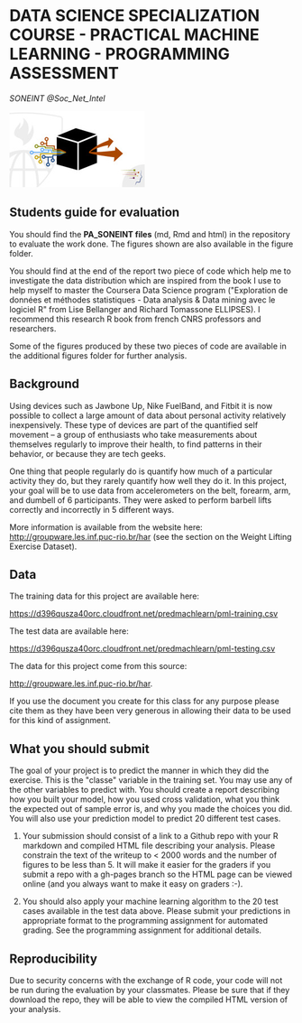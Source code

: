 DATA SCIENCE SPECIALIZATION COURSE - PRACTICAL MACHINE LEARNING - PROGRAMMING ASSESSMENT
==========================================================================================
*SONEINT @Soc_Net_Intel*

![Practical Machine Learning](https://github.com/SONEINT/Practical-Machine-Learning-PA/blob/master/files/PredictionMachineLearning.jpg)


## Students guide for evaluation

You should find the **PA_SONEINT files** (md, Rmd and html) in the repository to evaluate
the work done. The figures shown are also available in the figure folder.

You should find at the end of the report two piece of code which help me to investigate
the data distribution which are inspired from the book I use to help myself to master
the Coursera Data Science program ("Exploration de données et méthodes statistiques - Data
analysis & Data mining avec le logiciel R" from Lise Bellanger and Richard Tomassone 
ELLIPSES). I recommend this research R book from french CNRS professors and researchers.

Some of the figures produced by these two pieces of code are available in the additional
figures folder for further analysis.

## Background

Using devices such as Jawbone Up, Nike FuelBand, and Fitbit it is now possible to collect a large amount of data about personal 
activity relatively inexpensively. These type of devices are part of the quantified self movement – a group of enthusiasts who take 
measurements about themselves regularly to improve their health, to find patterns in their behavior, or because they are tech geeks. 

One thing that people regularly do is quantify how much of a particular activity they do, but they rarely quantify how well they do 
it. In this project, your goal will be to use data from accelerometers on the belt, forearm, arm, and dumbell of 6 participants. They 
were asked to perform barbell lifts correctly and incorrectly in 5 different ways. 

More information is available from the website here: http://groupware.les.inf.puc-rio.br/har (see the section on the Weight Lifting 
Exercise Dataset). 

## Data

The training data for this project are available here: 

https://d396qusza40orc.cloudfront.net/predmachlearn/pml-training.csv

The test data are available here: 

https://d396qusza40orc.cloudfront.net/predmachlearn/pml-testing.csv

The data for this project come from this source: 

http://groupware.les.inf.puc-rio.br/har. 

If you use the document you create for this class for any purpose please cite them as they have been very generous in allowing their 
data to be used for this kind of assignment. 

## What you should submit

The goal of your project is to predict the manner in which they did the exercise. This is the "classe" variable in the training set. 
You may use any of the other variables to predict with. You should create a report describing how you built your model, how you used 
cross validation, what you think the expected out of sample error is, and why you made the choices you did. You will also use your 
prediction model to predict 20 different test cases. 

1. Your submission should consist of a link to a Github repo with your R markdown and compiled HTML file describing your analysis. 
Please constrain the text of the writeup to < 2000 words and the number of figures to be less than 5. It will make it easier for the 
graders if you submit a repo with a gh-pages branch so the HTML page can be viewed online (and you always want to make it easy on 
graders :-).

2. You should also apply your machine learning algorithm to the 20 test cases available in the test data above. Please submit your 
predictions in appropriate format to the programming assignment for automated grading. See the programming assignment for additional 
details. 

## Reproducibility 

Due to security concerns with the exchange of R code, your code will not be run during the evaluation by your classmates. Please be 
sure that if they download the repo, they will be able to view the compiled HTML version of your analysis.